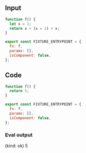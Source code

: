 
## Input

```javascript
function f() {
  let x = 1;
  return x + (x = 2) + x;
}

export const FIXTURE_ENTRYPOINT = {
  fn: f,
  params: [],
  isComponent: false,
};

```

## Code

```javascript
function f() {
  return 5;
}

export const FIXTURE_ENTRYPOINT = {
  fn: f,
  params: [],
  isComponent: false,
};

```
      
### Eval output
(kind: ok) 5